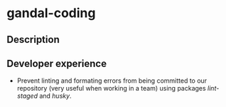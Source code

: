 # gandal-coding

## Description

## Developer experience

- Prevent linting and formating errors from being committed to our repository (very useful when working in a team) using packages _lint-staged_ and _husky_.
